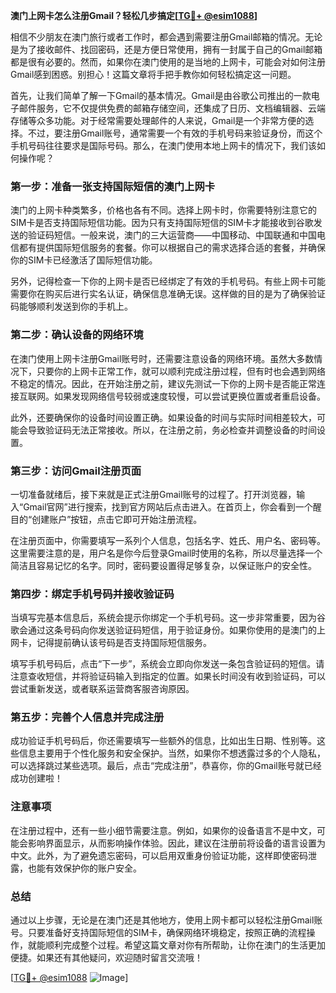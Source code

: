 **澳门上网卡怎么注册Gmail？轻松几步搞定[[TG💪+ @esim1088](https://t.me/s/esim1088)]**

相信不少朋友在澳门旅行或者工作时，都会遇到需要注册Gmail邮箱的情况。无论是为了接收邮件、找回密码，还是方便日常使用，拥有一封属于自己的Gmail邮箱都是很有必要的。然而，如果你在澳门使用的是当地的上网卡，可能会对如何注册Gmail感到困惑。别担心！这篇文章将手把手教你如何轻松搞定这一问题。

首先，让我们简单了解一下Gmail的基本情况。Gmail是由谷歌公司推出的一款电子邮件服务，它不仅提供免费的邮箱存储空间，还集成了日历、文档编辑器、云端存储等众多功能。对于经常需要处理邮件的人来说，Gmail是一个非常方便的选择。不过，要注册Gmail账号，通常需要一个有效的手机号码来验证身份，而这个手机号码往往要求是国际号码。那么，在澳门使用本地上网卡的情况下，我们该如何操作呢？

### 第一步：准备一张支持国际短信的澳门上网卡

澳门的上网卡种类繁多，价格也各有不同。选择上网卡时，你需要特别注意它的SIM卡是否支持国际短信功能。因为只有支持国际短信的SIM卡才能接收到谷歌发送的验证码短信。一般来说，澳门的三大运营商——中国移动、中国联通和中国电信都有提供国际短信服务的套餐。你可以根据自己的需求选择合适的套餐，并确保你的SIM卡已经激活了国际短信功能。

另外，记得检查一下你的上网卡是否已经绑定了有效的手机号码。有些上网卡可能需要你在购买后进行实名认证，确保信息准确无误。这样做的目的是为了确保验证码能够顺利发送到你的手机上。

### 第二步：确认设备的网络环境

在澳门使用上网卡注册Gmail账号时，还需要注意设备的网络环境。虽然大多数情况下，只要你的上网卡正常工作，就可以顺利完成注册过程，但有时也会遇到网络不稳定的情况。因此，在开始注册之前，建议先测试一下你的上网卡是否能正常连接互联网。如果发现网络信号较弱或速度较慢，可以尝试更换位置或者重启设备。

此外，还要确保你的设备时间设置正确。如果设备的时间与实际时间相差较大，可能会导致验证码无法正常接收。所以，在注册之前，务必检查并调整设备的时间设置。

### 第三步：访问Gmail注册页面

一切准备就绪后，接下来就是正式注册Gmail账号的过程了。打开浏览器，输入“Gmail官网”进行搜索，找到官方网站后点击进入。在首页上，你会看到一个醒目的“创建账户”按钮，点击它即可开始注册流程。

在注册页面中，你需要填写一系列个人信息，包括名字、姓氏、用户名、密码等。这里需要注意的是，用户名是你今后登录Gmail时使用的名称，所以尽量选择一个简洁且容易记忆的名字。同时，密码要设置得足够复杂，以保证账户的安全性。

### 第四步：绑定手机号码并接收验证码

当填写完基本信息后，系统会提示你绑定一个手机号码。这一步非常重要，因为谷歌会通过这条号码向你发送验证码短信，用于验证身份。如果你使用的是澳门的上网卡，记得提前确认该号码是否支持国际短信服务。

填写手机号码后，点击“下一步”，系统会立即向你发送一条包含验证码的短信。请注意查收短信，并将验证码输入到指定的位置。如果长时间没有收到验证码，可以尝试重新发送，或者联系运营商客服咨询原因。

### 第五步：完善个人信息并完成注册

成功验证手机号码后，你还需要填写一些额外的信息，比如出生日期、性别等。这些信息主要用于个性化服务和安全保护。当然，如果你不想透露过多的个人隐私，可以选择跳过某些选项。最后，点击“完成注册”，恭喜你，你的Gmail账号就已经成功创建啦！

### 注意事项

在注册过程中，还有一些小细节需要注意。例如，如果你的设备语言不是中文，可能会影响界面显示，从而影响操作体验。因此，建议在注册前将设备的语言设置为中文。此外，为了避免遗忘密码，可以启用双重身份验证功能，这样即使密码泄露，也能有效保护你的账户安全。

### 总结

通过以上步骤，无论是在澳门还是其他地方，使用上网卡都可以轻松注册Gmail账号。只要准备好支持国际短信的SIM卡，确保网络环境稳定，按照正确的流程操作，就能顺利完成整个过程。希望这篇文章对你有所帮助，让你在澳门的生活更加便捷。如果还有其他疑问，欢迎随时留言交流哦！

[[TG💪+ @esim1088](https://t.me/s/esim1088) ![Image](https://i.postimg.cc/4NQfJmqS/Snipaste-2025-05-13-00-14-12.png)]